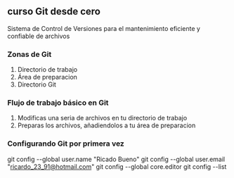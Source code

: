 ## curso Git desde cero

Sistema de Control de Versiones para el mantenimiento eficiente y confiable de archivos

### Zonas de Git
1. Directorio de trabajo
2. Área de preparacion
3. Directorio Git

### Flujo de trabajo básico en Git
1. Modificas una seria de archivos en tu directorio de trabajo
2. Preparas los archivos, añadiendolos a tu área de preparacion


### Configurando Git por primera vez

git config --global user.name "Ricado Bueno"
git config --global user.email "ricardo_23_91@hotmail.com"
git config --global core.editor 
git config --list